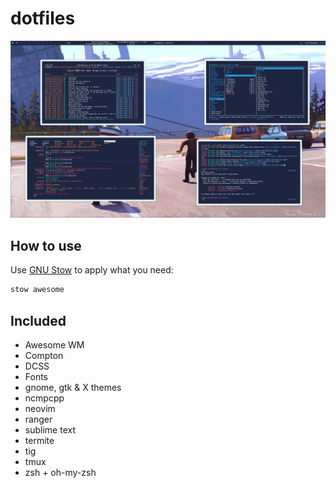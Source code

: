 # dotfiles

<p align="center">
    <img src="https://github.com/giann/dotfiles/raw/master/screen.png">
</p>

## How to use

Use [GNU Stow](https://www.gnu.org/software/stow/) to apply what you need:

```bash
stow awesome
```

## Included

- Awesome WM
- Compton
- DCSS
- Fonts
- gnome, gtk & X themes
- ncmpcpp
- neovim
- ranger
- sublime text
- termite
- tig
- tmux
- zsh + oh-my-zsh